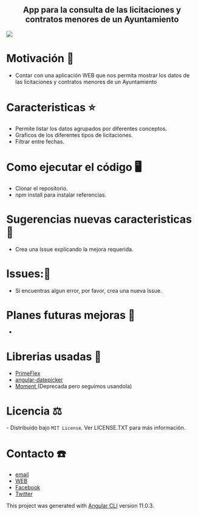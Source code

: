 <h2 align='center'> App para la consulta de las licitaciones y contratos menores de un Ayuntamiento </h2>
<img src='https://res.cloudinary.com/dabrencx7/image/upload/v1629558986/Licitaciones/Licitaciones_kelgdt.jpg'/>

# Motivación 💪
<ul>
  <li>Contar con una aplicación WEB que nos permita mostrar los datos de las licitaciones y contratos menores de un Ayuntamiento</li>
  </li>
 </ul>

# Caracteristicas ⭐


<ul>
  <li>Permite listar los datos agrupados por diferentes conceptos.</li>
   <li>Graficos de los diferentes tipos de licitaciones.</li>
   <li>Filtrar entre fechas.</li>
  </li>
 </ul>

# Como ejecutar el código 🖥

- Clonar el repositorio.
- npm install para instalar referencias.


# Sugerencias nuevas caracteristicas💎

- Crea una Issue explicando la mejora requerida.


# Issues:🐛

- Si encuentras algun error, por favor, crea una nueva Issue.


# Planes futuras mejoras 📆

- 

# Librerias usadas 📖
- <a href= 'https://www.primefaces.org/primeflex/' target="_blank"> PrimeFlex</a>
- <a href= 'https://github.com/vlio20/angular-datepicker' target="_blank"> angular-datepicker</a>
- <a href= 'https://momentjs.com/' target="_blank"> Moment </a>(Deprecada pero seguimos usandola)



# Licencia ⚖

️- Distribuido bajo ```MIT License```. Ver LICENSE.TXT para más información.

# Contacto ☎️

- <a href= 'mailto:info@ocmjerez.org'> email </a>
- <a href= 'https://w.ocmjerez.org' target="_blank"> WEB</a>
- <a href= 'https://www.facebook.com/OcmJerez/'> Facebook </a>
- <a href= 'https://twitter.com/ocmjerez'> Twitter </a>




This project was generated with [Angular CLI](https://github.com/angular/angular-cli) version 11.0.3.


